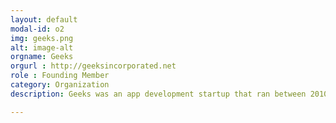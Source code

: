 ```yaml
---
layout: default
modal-id: o2
img: geeks.png
alt: image-alt
orgname: Geeks
orgurl : http://geeksincorporated.net
role : Founding Member
category: Organization
description: Geeks was an app development startup that ran between 2010-2012 and is currently on a hiatus.

---
```

